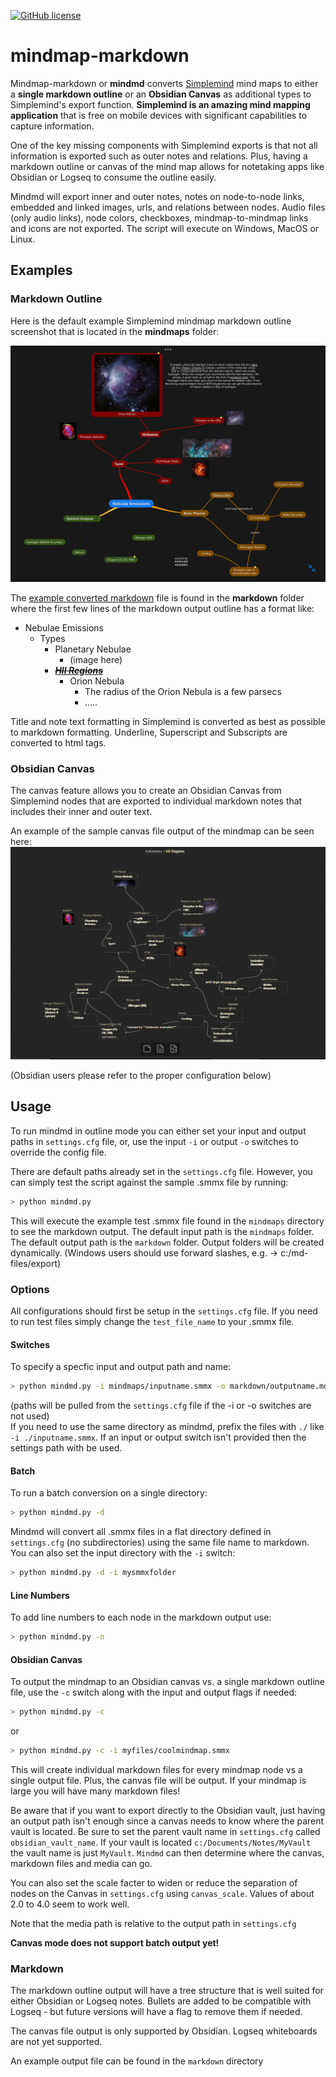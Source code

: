[![GitHub license](https://img.shields.io/github/license/djsudduth/keep-it-markdown)](https://github.com/djsudduth/keep-it-markdown/blob/main/LICENSE)

# mindmap-markdown
Mindmap-markdown or **mindmd** converts [Simplemind](https://simplemind.eu/) mind maps to either a **single markdown outline** or an **Obsidian Canvas** as additional types to Simplemind's export function. **Simplemind is an amazing mind mapping application** that is free on mobile devices with significant capabilities to capture information. 

One of the key missing components with Simplemind exports is that not all information is exported such as outer notes and relations. Plus, having a markdown outline or canvas of the mind map allows for notetaking apps like Obsidian or Logseq to consume the outline easily. 

Mindmd will export inner and outer notes, notes on node-to-node links, embedded and linked images, urls, and relations between nodes. Audio files (only audio links), node colors, checkboxes, mindmap-to-mindmap links and icons are not exported. The script will execute on Windows, MacOS or Linux.

## Examples

### Markdown Outline

Here is the default example Simplemind mindmap markdown outline screenshot that is located in the **mindmaps** folder:

![](mindmaps/HII%20Regions%20Example.png)

The [example converted markdown](https://github.com/djsudduth/mindmap-markdown/blob/main/markdown/HII%20Regions.md) file is found in the **markdown** folder where the first few lines of the markdown output outline has a format like:

- Nebulae Emissions
	- Types
		- Planetary Nebulae
			- (image here)
		- ~~<u>***HII Regions***</u>~~
			- Orion Nebula
				- The radius of the Orion Nebula is a few parsecs
                - .....


Title and note text formatting in Simplemind is converted as best as possible to markdown formatting. Underline, Superscript and Subscripts are converted to html tags. 

### Obsidian Canvas
The canvas feature allows you to create an Obsidian Canvas from Simplemind nodes that are exported to individual markdown notes that includes their inner and outer text.

An example of the sample canvas file output of the mindmap can be seen here:
![](markdown/HII%20Regions%20Canvas.png)

(Obsidian users please refer to the proper configuration below)

## Usage
To run mindmd in outline mode you can either set your input and output paths in `settings.cfg` file, or, use the input `-i` or output `-o` switches to override the config file.

There are default paths already set in the `settings.cfg` file. However, you can simply test the script against the sample .smmx file by running:
```bash
> python mindmd.py 
```
This will execute the example test .smmx file found in the `mindmaps` directory to see the markdown output. The default input path is the `mindmaps` folder. The default output path is the `markdown` folder. Output folders will be created dynamically. (Windows users should use forward slashes, e.g. -> c:/md-files/export)

###  Options
All configurations should first be setup in the `settings.cfg` file. If you need to run test files simply change the `test_file_name` to your .smmx file.

#### Switches
To specify a specfic input and output path and name:
```bash
> python mindmd.py -i mindmaps/inputname.smmx -o markdown/outputname.md
```
(paths will be pulled from the `settings.cfg` file if the -i or -o switches are not used)  
If you need to use the same directory as mindmd, prefix the files with `./` like `-i ./inputname.smmx`. If an input or output switch isn't provided then the settings path with be used. 

#### Batch
To run a batch conversion on a single directory:
```bash
> python mindmd.py -d
```
Mindmd will convert all .smmx files in a flat directory defined in `settings.cfg` (no subdirectories) using the same file name to markdown. You can also set the input directory with the `-i` switch: 
```bash
> python mindmd.py -d -i mysmmxfolder
```

#### Line Numbers
To add line numbers to each node in the markdown output use:
```bash
> python mindmd.py -n
```

#### Obsidian Canvas
To output the mindmap to an Obsidian canvas vs. a single markdown outline file, use the `-c` switch along with the input and output flags if needed:
```bash
> python mindmd.py -c
```
or  
```bash
> python mindmd.py -c -i myfiles/coolmindmap.smmx
```
This will create individual markdown files for every mindmap node vs a single output file. Plus, the canvas file will be output. If your mindmap is large you will have many markdown files!  

Be aware that if you want to export directly to the Obsidian vault, just having an output path isn't enough since a canvas needs to know where the parent vault is located.  Be sure to set the parent vault name in `settings.cfg`  called `obsidian_vault_name`. If your vault is located `c:/Documents/Notes/MyVault` the vault name is just `MyVault`. `Mindmd` can then determine where the canvas, markdown files and media can go.  

You can also set the scale facter to widen or reduce the separation of nodes on the Canvas in `settings.cfg` using `canvas_scale`. Values of about 2.0 to 4.0 seem to work well.  

Note that the media path is relative to the output path in `settings.cfg`

**Canvas mode does not support batch output yet!**

###  Markdown
The markdown outline output will have a tree structure that is well suited for either Obsidian or Logseq notes. Bullets are added to be compatible with Logseq - but future versions will have a flag to remove them if needed.

The canvas file output is only supported by Obsidian. Logseq whiteboards are not yet supported.

An example output file can be found in the `markdown` directory

